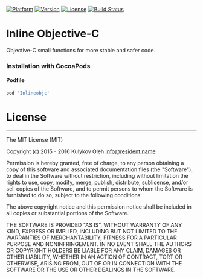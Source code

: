 [![Platform](https://img.shields.io/cocoapods/p/Inlineobjc.svg?style=flat)](http://cocoapods.org/pods/Inlineobjc)
[![Version](https://img.shields.io/cocoapods/v/Inlineobjc.svg?style=flat)](http://cocoapods.org/pods/Inlineobjc)
[![License](https://img.shields.io/cocoapods/l/Inlineobjc.svg?style=flat)](http://cocoapods.org/pods/Inlineobjc)
[![Build Status](https://travis-ci.org/OlehKulykov/Inlineobjc.svg?branch=master)](https://travis-ci.org/OlehKulykov/Inlineobjc)


# Inline Objective-C
Objective-C small functions for more stable and safer code. 


### Installation with CocoaPods
#### Podfile
```ruby
pod 'Inlineobjc'
```


# License
---------

The MIT License (MIT)

Copyright (c) 2015 - 2016 Kulykov Oleh <info@resident.name>

Permission is hereby granted, free of charge, to any person obtaining a copy
of this software and associated documentation files (the "Software"), to deal
in the Software without restriction, including without limitation the rights
to use, copy, modify, merge, publish, distribute, sublicense, and/or sell
copies of the Software, and to permit persons to whom the Software is
furnished to do so, subject to the following conditions:

The above copyright notice and this permission notice shall be included in
all copies or substantial portions of the Software.

THE SOFTWARE IS PROVIDED "AS IS", WITHOUT WARRANTY OF ANY KIND, EXPRESS OR
IMPLIED, INCLUDING BUT NOT LIMITED TO THE WARRANTIES OF MERCHANTABILITY,
FITNESS FOR A PARTICULAR PURPOSE AND NONINFRINGEMENT. IN NO EVENT SHALL THE
AUTHORS OR COPYRIGHT HOLDERS BE LIABLE FOR ANY CLAIM, DAMAGES OR OTHER
LIABILITY, WHETHER IN AN ACTION OF CONTRACT, TORT OR OTHERWISE, ARISING FROM,
OUT OF OR IN CONNECTION WITH THE SOFTWARE OR THE USE OR OTHER DEALINGS IN
THE SOFTWARE.

